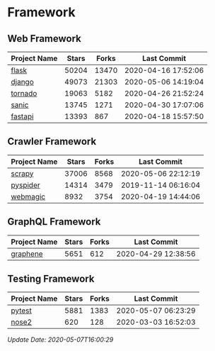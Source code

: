 # Framework

## Web Framework

| Project Name | Stars | Forks | Last Commit |
| ------------ | ----- | ----- | ----------- |
| [flask](https://github.com/pallets/flask) | 50204 | 13470 | 2020-04-16 17:52:06 |
| [django](https://github.com/django/django) | 49073 | 21303 | 2020-05-06 14:19:04 |
| [tornado](https://github.com/tornadoweb/tornado) | 19063 | 5182 | 2020-04-26 21:52:24 |
| [sanic](https://github.com/huge-success/sanic) | 13745 | 1271 | 2020-04-30 17:07:06 |
| [fastapi](https://github.com/tiangolo/fastapi) | 13393 | 867 | 2020-04-18 15:57:50 |

## Crawler Framework

| Project Name | Stars | Forks | Last Commit |
| ------------ | ----- | ----- | ----------- |
| [scrapy](https://github.com/scrapy/scrapy) | 37006 | 8568 | 2020-05-06 22:12:19 |
| [pyspider](https://github.com/binux/pyspider) | 14314 | 3479 | 2019-11-14 06:16:04 |
| [webmagic](https://github.com/code4craft/webmagic) | 8932 | 3754 | 2020-04-19 14:44:06 |

## GraphQL Framework

| Project Name | Stars | Forks | Last Commit |
| ------------ | ----- | ----- | ----------- |
| [graphene](https://github.com/graphql-python/graphene) | 5651 | 612 | 2020-04-29 12:38:56 |

## Testing Framework

| Project Name | Stars | Forks | Last Commit |
| ------------ | ----- | ----- | ----------- |
| [pytest](https://github.com/pytest-dev/pytest) | 5881 | 1383 | 2020-05-07 06:23:29 |
| [nose2](https://github.com/nose-devs/nose2) | 620 | 128 | 2020-03-03 16:52:03 |

*Update Date: 2020-05-07T16:00:29*